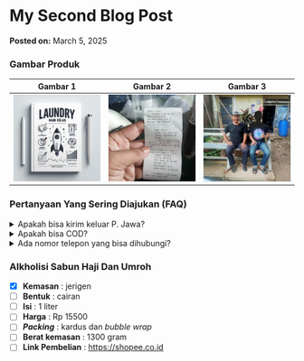 # My Second Blog Post

**Posted on:** March 5, 2025


### Gambar Produk

| Gambar 1  | Gambar 2 | Gambar 3 |
| ------------- | ------------- | ------------- |
| ![Alt text](https://raw.githubusercontent.com/bandarlaundry/blog/refs/heads/main/images/bl-ebook-laundry-naik-kelas.webp)  | ![Alt text](https://raw.githubusercontent.com/bandarlaundry/blog/refs/heads/images/bl-instant-pos-laundry.webp)  | ![Alt text](https://raw.githubusercontent.com/bandarlaundry/blog/refs/heads/images/bl-ade-dari-sulawesi-ke-bogor-demi-ikut-kelas-sabun.webp)  |

### Pertanyaan Yang Sering Diajukan (FAQ)
<details>
<summary>Apakah bisa kirim keluar P. Jawa?</summary>
Bisa bang, tapi harus dicek dahulu ekspedisinya 
</details>
<details>
<summary>Apakah bisa COD?</summary>
COD hanya ongkos kirim. Anda bisa COD barang+ongkir melalui marketplace
</details>
<details>
<summary>Ada nomor telepon yang bisa dihubungi?</summary>
Silahkan Whatsapp ke nomor [085773009666](https://wa.me/6285773009666)
</details>

### Alkholisi Sabun Haji Dan Umroh
- [x] **Kemasan** : jerigen
- [ ] **Bentuk** : cairan
- [ ] **Isi** : 1 liter
- [ ] **Harga** : Rp 15500
- [ ] **_Packing_** : kardus dan _bubble wrap_
- [ ] **Berat kemasan** : 1300 gram
- [ ] **Link Pembelian** : https://shopee.co.id

